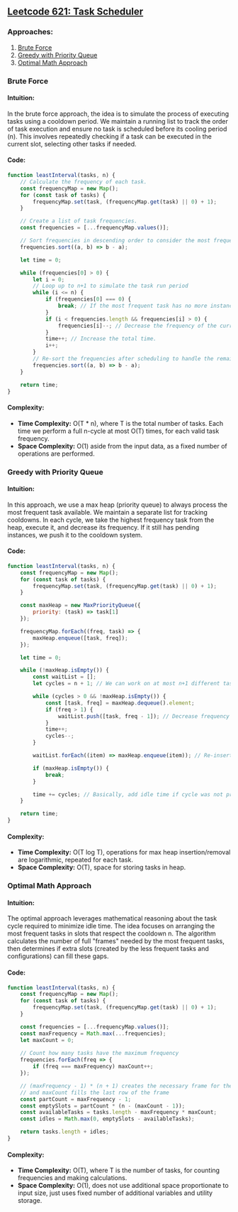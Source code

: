 ## [Leetcode 621: Task Scheduler](https://leetcode.com/problems/task-scheduler/)

### Approaches:
1. [Brute Force](#brute-force)
2. [Greedy with Priority Queue](#greedy-with-priority-queue)
3. [Optimal Math Approach](#optimal-math-approach)

### Brute Force

#### Intuition:
In the brute force approach, the idea is to simulate the process of executing tasks using a cooldown period. We maintain a running list to track the order of task execution and ensure no task is scheduled before its cooling period (n). This involves repeatedly checking if a task can be executed in the current slot, selecting other tasks if needed.

#### Code:

```javascript
function leastInterval(tasks, n) {
    // Calculate the frequency of each task.
    const frequencyMap = new Map();
    for (const task of tasks) {
        frequencyMap.set(task, (frequencyMap.get(task) || 0) + 1);
    }

    // Create a list of task frequencies.
    const frequencies = [...frequencyMap.values()];

    // Sort frequencies in descending order to consider the most frequent tasks first.
    frequencies.sort((a, b) => b - a);

    let time = 0;

    while (frequencies[0] > 0) {
        let i = 0;
        // Loop up to n+1 to simulate the task run period
        while (i <= n) {
            if (frequencies[0] === 0) {
                break; // If the most frequent task has no more instances left, break.
            }
            if (i < frequencies.length && frequencies[i] > 0) {
                frequencies[i]--; // Decrease the frequency of the current task.
            }
            time++; // Increase the total time.
            i++;
        }
        // Re-sort the frequencies after scheduling to handle the remaining tasks in next cycles.
        frequencies.sort((a, b) => b - a);
    }

    return time;
}
```

#### Complexity:
- **Time Complexity:** O(T * n), where T is the total number of tasks. Each time we perform a full n-cycle at most O(T) times, for each valid task frequency.
- **Space Complexity:** O(1) aside from the input data, as a fixed number of operations are performed.

### Greedy with Priority Queue

#### Intuition:
In this approach, we use a max heap (priority queue) to always process the most frequent task available. We maintain a separate list for tracking cooldowns. In each cycle, we take the highest frequency task from the heap, execute it, and decrease its frequency. If it still has pending instances, we push it to the cooldown system.

#### Code:

```javascript
function leastInterval(tasks, n) {
    const frequencyMap = new Map();
    for (const task of tasks) {
        frequencyMap.set(task, (frequencyMap.get(task) || 0) + 1);
    }

    const maxHeap = new MaxPriorityQueue({
        priority: (task) => task[1]
    });

    frequencyMap.forEach((freq, task) => {
        maxHeap.enqueue([task, freq]);
    });

    let time = 0;

    while (!maxHeap.isEmpty()) {
        const waitList = [];
        let cycles = n + 1; // We can work on at most n+1 different tasks in each cycle

        while (cycles > 0 && !maxHeap.isEmpty()) {
            const [task, freq] = maxHeap.dequeue().element;
            if (freq > 1) {
                waitList.push([task, freq - 1]); // Decrease frequency by 1 and push to waitList
            }
            time++;
            cycles--;
        }

        waitList.forEach((item) => maxHeap.enqueue(item)); // Re-insert tasks with updated frequencies

        if (maxHeap.isEmpty()) {
            break;
        }

        time += cycles; // Basically, add idle time if cycle was not processed fully
    }

    return time;
}
```

#### Complexity:
- **Time Complexity:** O(T log T), operations for max heap insertion/removal are logarithmic, repeated for each task.
- **Space Complexity:** O(T), space for storing tasks in heap.

### Optimal Math Approach

#### Intuition:
The optimal approach leverages mathematical reasoning about the task cycle required to minimize idle time. The idea focuses on arranging the most frequent tasks in slots that respect the cooldown n. The algorithm calculates the number of full "frames" needed by the most frequent tasks, then determines if extra slots (created by the less frequent tasks and configurations) can fill these gaps.

#### Code:

```javascript
function leastInterval(tasks, n) {
    const frequencyMap = new Map();
    for (const task of tasks) {
        frequencyMap.set(task, (frequencyMap.get(task) || 0) + 1);
    }

    const frequencies = [...frequencyMap.values()];
    const maxFrequency = Math.max(...frequencies);
    let maxCount = 0;
    
    // Count how many tasks have the maximum frequency
    frequencies.forEach(freq => {
        if (freq === maxFrequency) maxCount++;
    });

    // (maxFrequency - 1) * (n + 1) creates the necessary frame for the most frequent task
    // and maxCount fills the last row of the frame
    const partCount = maxFrequency - 1;
    const emptySlots = partCount * (n - (maxCount - 1));
    const availableTasks = tasks.length - maxFrequency * maxCount;
    const idles = Math.max(0, emptySlots - availableTasks);

    return tasks.length + idles;
}
```

#### Complexity:
- **Time Complexity:** O(T), where T is the number of tasks, for counting frequencies and making calculations.
- **Space Complexity:** O(1), does not use additional space proportionate to input size, just uses fixed number of additional variables and utility storage.

